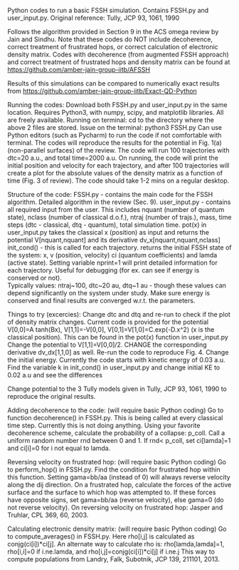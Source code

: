 Python codes to run a basic FSSH simulation. Contains FSSH.py and user_input.py. Original reference: Tully, JCP 93, 1061, 1990

Follows the algorithm provided in Section 9 in the ACS omega review by Jain and Sindhu.
Note that these codes do NOT include decoherence, correct treatment of frustrated hops, or correct calculation of electronic density matrix. Codes with decoherence (from augmented FSSH approach) and correct treatment of frustrated hops and density matrix can be found at https://github.com/amber-jain-group-iitb/AFSSH

Results of this simulations can be compared to numerically exact results from https://github.com/amber-jain-group-iitb/Exact-QD-Python

Running the codes:
  Download both FSSH.py and user_input.py in the same location.
  Requires Python3, with numpy, scipy, and matplotlib libraries. All are freely available.
  Running on terminal: cd to the directory where the above 2 files are stored. Issue on the terminal: python3 FSSH.py
  Can use Python editors (such as Pycharm) to run the code if not comfortable with terminal.
  The codes will reproduce the results for the potential in Fig. 1(a) (non-parallel surfaces) of the review. The code will run 100 trajectories with dtc=20 a.u., and total time=2000 a.u.
  On running, the code will print the initial position and velocity for each trajectory, and after 100 trajectories will create a plot for the absolute values of the density matrix as a function of time (Fig. 3 of review).
  The code should take 1-2 mins on a regular desktop.

Structure of the code:
  FSSH.py - contains the main code for the FSSH algorithm. Detailed algorithm in the review (Sec. 9).
  user_input.py - contains all required input from the user. This includes nquant (number of quantum state), nclass (number of classical d.o.f.), ntraj (number of trajs.), mass, time steps (dtc - classical, dtq - quantum), total simulation time.
    pot(x) in user_input.py takes the classical x (position) as input and returns the potential V[nquant,nquant] and its derivative dv_x[nquant,nquant,nclass]
    init_cond() - this is called for each trajectory. returns the initial FSSH state of the system: x, v (position, velocity) ci (quantum coefficients) and lamda (active state).
  Setting variable nprint=1 will print detailed information for each trajectory. Useful for debugging (for ex. can see if energy is conserved or not).   
  Typically values: ntraj~100, dtc~20 au, dtq~1 au - though these values can depend significantly on the system under study. Make sure energy is conserved and final results are converged w.r.t. the parameters.
 
Things to try (excercies):
  Change dtc and dtq and re-run to check if the plot of density matrix changes.
  Current code is provided for the potential V[0,0]=A tanh(Bx), V[1,1]=-V[0,0], V[0,1]=V[1,0]=C.exp(-D.x^2) (x is the classical position).
  This can be found in the pot(x) function in user_input.py
  Change the potential to V[1,1]=V[0,0]/2. CHANGE the corresponding derivative dv_dx[1,1,0] as well. Re-run the code to reproduce Fig. 4.
  Change the initial energy. Currently the code starts with kinetic energy of 0.03 a.u. Find the variable k in init_cond() in user_input.py and change initial KE to 0.02 a.u and see the differences
  
  Change potential to the 3 Tully models given in Tully, JCP 93, 1061, 1990 to reproduce the original results.
  
  Adding decoherence to the code: (will require basic Python coding)
    Go to function decoherence() in FSSH.py. This is being called at every classical time step. Currently this is not doing anything. Using your favorite decoherence scheme, calculate the probability of a collapse: p_coll. Call a uniform random number rnd between 0 and 1. If rnd< p_coll, set ci[lamda]=1 and ci[i]=0 for i not equal to lamda.
  
  Reversing velocity on frustrated hop: (will require basic Python coding)
    Go to perform_hop() in FSSH.py. Find the condition for frustrated hop within this function. Setting gama=bb/aa (instead of 0) will always reverse velocity along the dij direction.
    On a frustrated hop, calculate the forces of the active surface and the surface to which hop was attempted to. If these forces have opposite signs, set gama=bb/aa (reverse velocity), else gama=0 (do not reverse velocity).
    On reversing velocity on frustrated hop: Jasper and Truhlar, CPL 369, 60, 2003.
  
  Calculating electronic density matrix: (will require basic Python coding)
    Go to compute_averages() in FSSH.py. Here rho[i,j] is calculated as conjg(ci[i])*ci[j].
    An alternate way to calculate rho is: rho[lamda,lamda]=1, rho[i,i]=0 if i.ne.lamda, and rho[i,j]=conjg(ci[i])*ci[j] if i.ne.j
    This way to compute populations from Landry, Falk, Subotnik, JCP 139, 211101, 2013.
